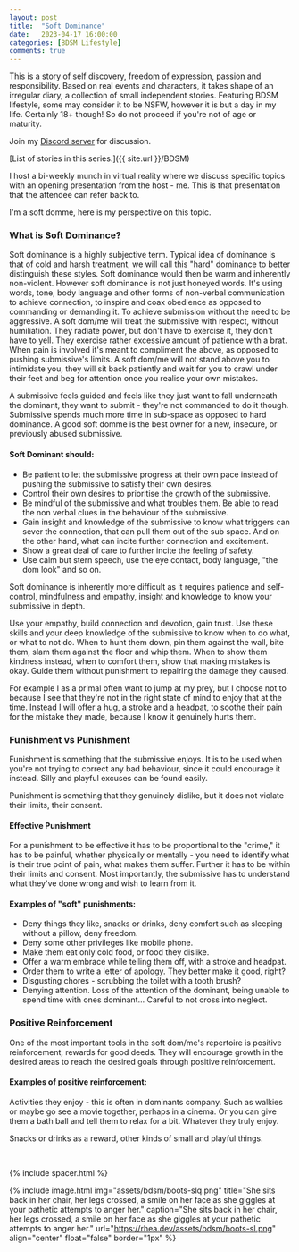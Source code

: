 ```yaml
---
layout: post
title:  "Soft Dominance"
date:   2023-04-17 16:00:00
categories: [BDSM Lifestyle]
comments: true
---
```

This is a story of self discovery, freedom of expression, passion and responsibility. Based on real events and characters, it takes shape of an irregular diary, a collection of small independent stories. Featuring BDSM lifestyle, some may consider it to be NSFW, however it is but a day in my life. Certainly 18+ though! So do not proceed if you're not of age or maturity.

Join my [Discord server](https://discord.gg/m2PFpymQb9) for discussion.

[List of stories in this series.]({{ site.url }}/BDSM)

<!--more-->

I host a bi-weekly munch in virtual reality where we discuss specific topics with an opening presentation from the host -
me. This is that presentation that the attendee can refer back to.

I'm a soft domme, here is my perspective on this topic.

### What is Soft Dominance?

Soft dominance is a highly subjective term. Typical idea of dominance is that of cold and harsh treatment, we will call this "hard" dominance to better distinguish these styles. Soft dominance would then be warm and inherently non-violent. However soft dominance is not just honeyed words. It's using words, tone, body language and other forms of non-verbal communication to achieve connection, to inspire and coax obedience as opposed to commanding or demanding it. To achieve submission without the need to be aggressive. A soft dom/me will treat the submissive with respect, without humiliation. They radiate power, but don't have to exercise it, they don't have to yell. They exercise rather excessive amount of patience with a brat. When pain is involved it's meant to compliment the above, as opposed to pushing submissive's limits. A soft dom/me will not stand above you to intimidate you, they will sit back patiently and wait for you to crawl under their feet and beg for attention once you realise your own mistakes.

A submissive feels guided and feels like they just want to fall underneath the dominant, they want to submit - they're not commanded to do it though. Submissive spends much more time in sub-space as opposed to hard dominance. A good soft domme is the best owner for a new, insecure, or previously abused submissive.

#### Soft Dominant should:

- Be patient to let the submissive progress at their own pace instead of pushing the submissive to satisfy their own desires.
- Control their own desires to prioritise the growth of the submissive.
- Be mindful of the submissive and what troubles them. Be able to read the non verbal clues in the behaviour of the submissive.
- Gain insight and knowledge of the submissive to know what triggers can sever the connection, that can pull them out of the sub space. And on the other hand, what can incite further connection and excitement.
- Show a great deal of care to further incite the feeling of safety.
- Use calm but stern speech, use the eye contact, body language, "the dom look" and so on.

Soft dominance is inherently more difficult as it requires patience and self-control, mindfulness and empathy, insight and knowledge to know your submissive in depth.

Use your empathy, build connection and devotion, gain trust. Use these skills and your deep knowledge of the submissive to know when to do what, or what to not do. When to hunt them down, pin them against the wall, bite them, slam them against the floor and whip them. When to show them kindness instead, when to comfort them, show that making mistakes is okay. Guide them without punishment to repairing the damage they caused.

For example I as a primal often want to jump at my prey, but I choose not to because I see that they're not in the right state of mind to enjoy that at the time. Instead I will offer a hug, a stroke and a headpat, to soothe their pain for the mistake they made, because I know it genuinely hurts them.

### Funishment vs Punishment

Funishment is something that the submissive enjoys. It is to be used when you're not trying to correct any bad behaviour, since it could encourage it instead. Silly and playful excuses can be found easily.

Punishment is something that they genuinely dislike, but it does not violate their limits, their consent. 

#### Effective Punishment

For a punishment to be effective it has to be proportional to the "crime," it has to be painful, whether physically or mentally - you need to identify what is their true point of pain, what makes them suffer. Further it has to be within their limits and consent. Most importantly, the submissive has to understand what they've done wrong and wish to learn from it.

#### Examples of "soft" punishments:

- Deny things they like, snacks or drinks, deny comfort such as sleeping without a pillow, deny freedom.
- Deny some other privileges like mobile phone.
- Make them eat only cold food, or food they dislike.
- Offer a warm embrace while telling them off, with a stroke and headpat.
- Order them to write a letter of apology. They better make it good, right?
- Disgusting chores - scrubbing the toilet with a tooth brush?
- Denying attention. Loss of the attention of the dominant, being unable to spend time with ones dominant... Careful to not cross into neglect.

### Positive Reinforcement

One of the most important tools in the soft dom/me's repertoire is positive reinforcement, rewards for good deeds. They will encourage growth in the desired areas to reach the desired goals through positive reinforcement.

#### Examples of positive reinforcement:

Activities they enjoy - this is often in dominants company. Such as walkies or maybe go see a movie together, perhaps in a cinema. Or you can give them a bath ball and tell them to relax for a bit. Whatever they truly enjoy.

Snacks or drinks as a reward, other kinds of small and playful things.

<!--
[Next story]({{ site.url }}/articles/2022-11/Walkies)
-->

&nbsp;

{% include spacer.html %}

{% include image.html
  img="assets/bdsm/boots-slq.png"
  title="She sits back in her chair, her legs crossed, a smile on her face as she giggles at your pathetic attempts to anger her."
  caption="She sits back in her chair, her legs crossed, a smile on her face as she giggles at your pathetic attempts to anger her."
  url="https://rhea.dev/assets/bdsm/boots-sl.png"
  align="center"
  float="false"
  border="1px"
%}

